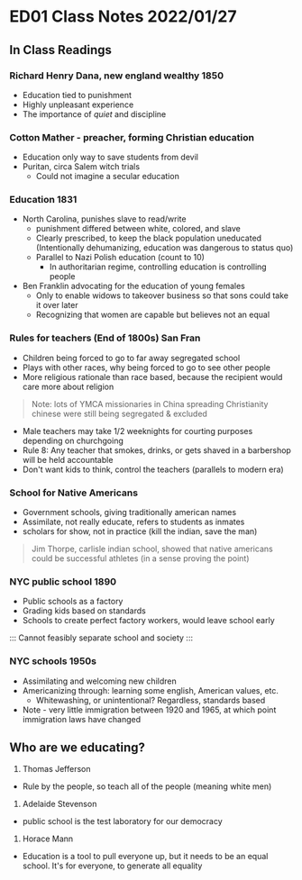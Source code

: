 # ED01 Class Notes 2022/01/27

## In Class Readings

### Richard Henry Dana, new england wealthy 1850

* Education tied to punishment
* Highly unpleasant experience
* The importance of *quiet* and discipline

### Cotton Mather - preacher, forming Christian education

* Education only way to save students from devil
* Puritan, circa Salem witch trials
  * Could not imagine a secular education

### Education 1831

* North Carolina, punishes slave to read/write
  * punishment differed between white, colored, and slave
  * Clearly prescribed, to keep the black population uneducated
    (Intentionally dehumanizing, education was dangerous to status
    quo)
  * Parallel to Nazi Polish education (count to 10)
    * In authoritarian regime, controlling education is controlling
      people
* Ben Franklin advocating for the education of young females
  * Only to enable widows to takeover business so that sons could
    take it over later
  * Recognizing that women are capable but believes not an equal

### Rules for teachers (End of 1800s) San Fran

* Children being forced to go to far away segregated school
* Plays with other races, why being forced to go to see other people
* More religious rationale than race based, because the recipient would
  care more about religion
> Note: lots of YMCA missionaries in China spreading Christianity
>       chinese were still being segregated & excluded
* Male teachers may take 1/2 weeknights for courting purposes depending on
  churchgoing
* Rule 8: Any teacher that smokes, drinks, or gets shaved in a barbershop
  will be held accountable
* Don't want kids to think, control the teachers (parallels to modern era)

### School for Native Americans

* Government schools, giving traditionally american names
* Assimilate, not really educate, refers to students as inmates
* scholars for show, not in practice (kill the indian, save the man)
> Jim Thorpe, carlisle indian school, showed that native americans could
> be successful athletes (in a sense proving the point)

### NYC public school 1890

* Public schools as a factory
* Grading kids based on standards
* Schools to create perfect factory workers, would leave school early

:::
Cannot feasibly separate school and society
:::

### NYC schools 1950s

* Assimilating and welcoming new children
* Americanizing through: learning some english, American values, etc.
  * Whitewashing, or unintentional? Regardless, standards based
* Note - very little immigration between 1920 and 1965, at which point
  immigration laws have changed

## Who are we educating?

1. Thomas Jefferson
  * Rule by the people, so teach all of the people (meaning white men)
1. Adelaide Stevenson
  * public school is the test laboratory for our democracy
1. Horace Mann
  * Education is a tool to pull everyone up, but it needs to be an equal school.
    It's for everyone, to generate all equality

